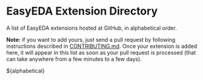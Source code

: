 # EasyEDA Extension Directory

A list of EasyEDA extensions hosted at GitHub, in alphabetical order.

**Note:** if you want to add yours, just send a pull request by following instructions described in [CONTRIBUTING.md](./CONTRIBUTING.md). Once your extension is added here, it will appear in this list as soon as your pull request is processed (that can take anywhere from a few minutes to a few days).

${alphabetical}
